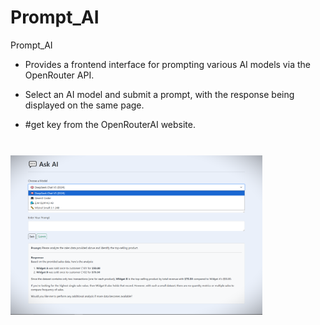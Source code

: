 # Prompt_AI
Prompt_AI


- Provides a frontend interface for prompting various AI models via the OpenRouter API.

- Select an AI model and submit a prompt, with the response being displayed on the same page.

- #get key from the OpenRouterAI website.


<br/>

<img src="prompt_AI.png" alt="screenshot" style="width: 80%; margin: 10px auto;">
